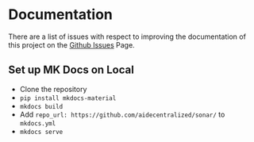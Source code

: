 # Documentation
There are a list of issues with respect to improving the documentation of this project on the [Github Issues](https://github.com/aidecentralized/sonar/issues) Page.

## Set up MK Docs on Local
* Clone the repository
* `pip install mkdocs-material`
* `mkdocs build`
* Add `repo_url: https://github.com/aidecentralized/sonar/` to `mkdocs.yml`
*  `mkdocs serve`